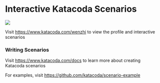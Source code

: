 # Interactive Katacoda Scenarios

[![](http://shields.katacoda.com/katacoda/wenzhi/count.svg)](https://www.katacoda.com/wenzhi "Get your profile on Katacoda.com")

Visit https://www.katacoda.com/wenzhi to view the profile and interactive scenarios

### Writing Scenarios
Visit https://www.katacoda.com/docs to learn more about creating Katacoda scenarios

For examples, visit https://github.com/katacoda/scenario-example

